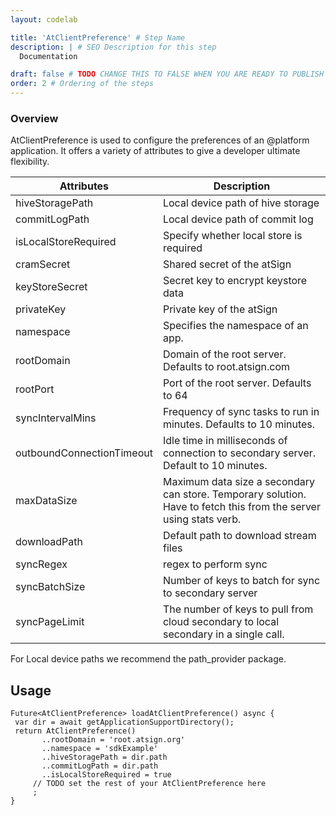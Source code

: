```yaml
---
layout: codelab

title: 'AtClientPreference' # Step Name
description: | # SEO Description for this step
  Documentation

draft: false # TODO CHANGE THIS TO FALSE WHEN YOU ARE READY TO PUBLISH THE PAGE
order: 2 # Ordering of the steps
---
```


### Overview

AtClientPreference is used to configure the preferences of an @platform application. It offers a variety of attributes to give a developer ultimate flexibility. 

| Attributes | Description |
| ----------- | ----------- |
| hiveStoragePath | Local device path of hive storage |
| commitLogPath | Local device path of commit log |
| isLocalStoreRequired | Specify whether local store is required
| cramSecret | Shared secret of the atSign
| keyStoreSecret | Secret key to encrypt keystore data
| privateKey | Private key of the atSign 
| namespace | Specifies the namespace of an app.
| rootDomain | Domain of the root server. Defaults to root.atsign.com
| rootPort | Port of the root server. Defaults to 64
| syncIntervalMins | Frequency of sync tasks to run in minutes. Defaults to 10 minutes.
| outboundConnectionTimeout | Idle time in milliseconds of connection to secondary server. Default to 10 minutes.
| maxDataSize | Maximum data size a secondary can store. Temporary solution. Have to fetch this from the server using stats verb.
|downloadPath | Default path to download stream files
|syncRegex | regex to perform sync
|syncBatchSize | Number of keys to batch for sync to secondary server
|syncPageLimit | The number of keys to pull from cloud secondary to local secondary in a single call.

For Local device paths we recommend the path_provider package. 

## Usage

```
Future<AtClientPreference> loadAtClientPreference() async {
 var dir = await getApplicationSupportDirectory();
 return AtClientPreference()
       ..rootDomain = 'root.atsign.org'
       ..namespace = 'sdkExample'
       ..hiveStoragePath = dir.path
       ..commitLogPath = dir.path
       ..isLocalStoreRequired = true
     // TODO set the rest of your AtClientPreference here
     ;
}
```
